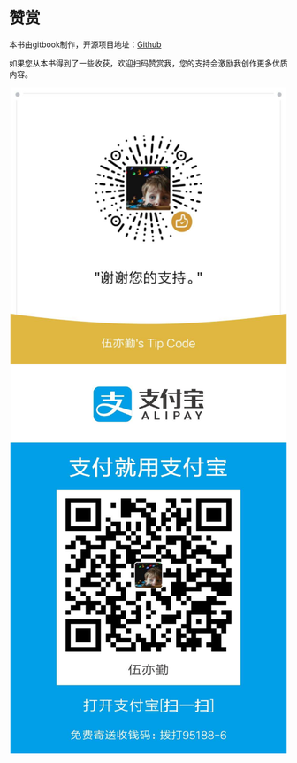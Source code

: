 # 赞赏

本书由gitbook制作，开源项目地址：[Github](https://github.com/exchristian/exchristian.github.io)

如果您从本书得到了一些收获，欢迎扫码赞赏我，您的支持会激励我创作更多优质内容。

<div align=center>
<img src="chapter1/微信图片_20180912214326.jpg" width="500" height="500" />
</div>

<div align=center>
<img src="chapter1/微信图片_20180913222348.jpg" width="500" height="700" />
</div>

